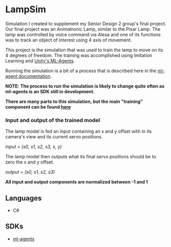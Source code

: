 # LampSim


Simulation I created to supplement my Senior Design 2 group's final project. Our final project was an Animatronic Lamp, similar to the Pixar Lamp. The lamp was controlled by voice command via Alexa and one of its functions was to track an object of interest using 4 axis of movement.

This project is the simulation that was used to train the lamp to move on its 4 degrees of freedom. The training was accomplished using Imitation Learning and [Unity's ML-Agents](https://github.com/Unity-Technologies/ml-agents).

Running the simulation is a bit of a process that is described here in the [ml-agent documentation](https://github.com/Unity-Technologies/ml-agents/tree/master/docs).

**NOTE: The process to run the simulation is likely to change quite often as ml-agents is an SDK still in development.**

**There are many parts to this simulation, but the main "training" component can be found [here](https://github.com/TimothyA86/LampSim/blob/master/Assets/Scripts/LampAgent.cs)**

### Input and output of the trained model
The lamp model is fed an input containing an x and y offset with in its camera's view and its current servo positions.

*input = (s0, s1, s2, s3, x, y)*

The lamp model then outputs what its final servo positions should be to zero the x and y offset.

*output = (s0, s1, s2, s3)*

**All input and output components are normalized between -1 and 1**

## Languages
* C#

## SDKs
* [ml-agents](https://github.com/Unity-Technologies/ml-agents)